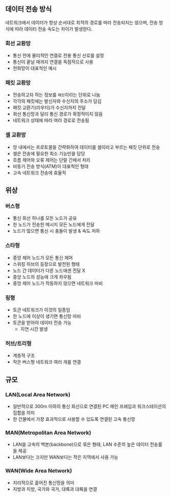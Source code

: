 데이터 전송 방식
---

네트워크에서 데이터가 항상 순서대로 최적의 경로를 따라 전송되지는 않으며, 전송 방식에 따라 데이터 전송 속도는 차이가 발생한다.

### 회선 교환망

- 통신 전에 물리적인 연결로 전용 통신 선로를 설정
- 통신이 끝날 때까지 연결을 독점적으로 사용
- 전화망이 대표적인 예시

### 패킷 교환망

- 전송하고자 하는 정보를 `패킷`이라는 단위로 나눔
- 각각의 패킷에는 발신자와 수신지의 주소가 담김
- 패킷 교환기(라우터)가 수신지까지 전달
- 회선 통신망과 달리 통신 경로가 확정적이지 않음
- 네트워크 상태에 따라 여러 경로로 전송됨

### 셀 교환망

- 망 내에서는 프로토콜을 간략화하여 데이터를 셀이라고 부르는 패킷 단위로 전송
- 셀은 전송에 필요한 최소 기능만을 담당
- 흐름 제어와 오류 제어는 단말 간에서 처리
- 비동기 전송 방식(ATM)이 대표적인 형태
- 고속 네트워크 전송에 효율적

위상
---

### 버스형

- 통신 회선 하나를 모든 노드가 공유
- 한 노드가 전송한 메시지 모든 노드에게 전달
- 노드가 많으면 통신 시 충돌이 발생 & 속도 저하

### 스타형

- 중앙 제어 노드가 모든 통신 제어
- 스위칭 허브의 등장으로 발전된 형태
- 노드 간 데이터가 다른 노드에겐 전달 X
- 중앙 노드의 성능에 크게 좌우됨
- 중앙 제어 노드가 작동하지 않으면 네트워크 마비

### 링형

- 토큰 네트워크가 이것의 일종임
- 한 노드에 이상이 생기면 통신망 마비
- 토큰을 받아야 데이터 전송 가능
  - 지연 시간 발생

### 허브/트리형

- 계층적 구조
- 작은 버스형 네트워크 여러 개를 연결

규모
---

### LAN(Local Area Network)

- 일반적으로 300m 이하의 통신 회선으로 연결된 PC 메인 프레임과 워크스테이션의 집합을 의미
- 한 건물에서 가장 효과적으로 사용할 수 있도록 연결된 고속 통신망

### MAN(Metropolitan Area Network)

- LAN을 고속의 백본(backbone)으로 묶은 형태, LAN 수준의 높은 데이터 전송률을 제공
- LAN보다는 크지만 WAN보다는 작은 지역에서 사용 가능

### WAN(Wide Area Network)

- 지리적으로 흩어진 통신망을 의미
- 지방과 지방, 국가와 국가, 대륙과 대륙을 연결
